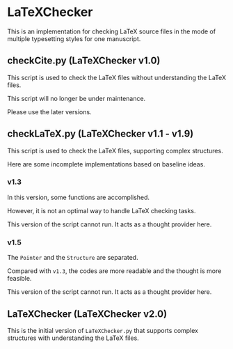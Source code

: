 # LaTeXChecker

This is an implementation for checking LaTeX source files in the mode of multiple typesetting styles for one manuscript. 

## checkCite.py (LaTeXChecker v1.0)

This script is used to check the LaTeX files without understanding the LaTeX files. 

This script will no longer be under maintenance. 

Please use the later versions. 

## checkLaTeX.py (LaTeXChecker v1.1 - v1.9)

This script is used to check the LaTeX files, supporting complex structures. 

Here are some incomplete implementations based on baseline ideas. 

### v1.3

In this version, some functions are accomplished. 

However, it is not an optimal way to handle LaTeX checking tasks. 

This version of the script cannot run. It acts as a thought provider here. 

### v1.5

The ``Pointer`` and the ``Structure`` are separated. 

Compared with ``v1.3``, the codes are more readable and the thought is more feasible. 

This version of the script cannot run. It acts as a thought provider here. 

## LaTeXChecker (LaTeXChecker v2.0)

This is the initial version of ``LaTeXChecker.py`` that supports complex structures with understanding the LaTeX files. 
